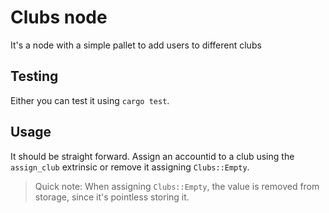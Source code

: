 # Clubs node
It's a node with a simple pallet to add users to different clubs

## Testing
Either you can test it using `cargo test`.

## Usage
It should be straight forward. 
Assign an accountid to a club using the `assign_club` extrinsic or remove it assigning `Clubs::Empty`.

> Quick note: When assigning `Clubs::Empty`, the value is removed from storage, since it's pointless storing it.
